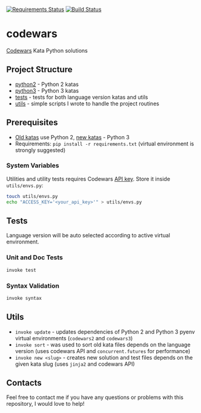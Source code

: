 [![Requirements Status](https://requires.io/github/lancelote/codewars/requirements.svg?branch=master)](https://requires.io/github/lancelote/codewars/requirements/?branch=master)
[![Build Status](https://travis-ci.org/lancelote/codewars.svg?branch=master)](https://travis-ci.org/lancelote/codewars)


# codewars

[Codewars](http://www.codewars.com/) Kata Python solutions

## Project Structure

- [python2](python2/) - Python 2 katas
- [python3](python3/) - Python 3 katas
- [tests](tests/) - tests for both language version katas and utils
- [utils](utils/) - simple scripts I wrote to handle the project routines

## Prerequisites

- [Old katas](python2/) use Python 2, [new katas](python3/) - Python 3
- Requirements: `pip install -r requirements.txt` (virtual environment is
  strongly suggested)

### System Variables

Utilities and utility tests requires Codewars [API key](http://dev.codewars.com/#authentication).
Store it inside `utils/envs.py`:

```bash
touch utils/envs.py
echo "ACCESS_KEY='<your_api_key>'" > utils/envs.py
```

## Tests

Language version will be auto selected according to active virtual environment.

### Unit and Doc Tests

```bash
invoke test
```

### Syntax Validation

```bash
invoke syntax
```

## Utils

- `invoke update` - updates dependencies of Python 2 and Python 3 pyenv virtual
  environments (`codewars2` and `codewars3`)
- `invoke sort` - was used to sort old kata files depends on the language
  version (uses codewars API and `concurrent.futures` for performance)
- `invoke new <slug>` - creates new solution and test files depends on the given
  kata slug (uses `jinja2` and codewars API)

## Contacts

Feel free to contact me if you have any questions or problems with this
repository, I would love to help!
